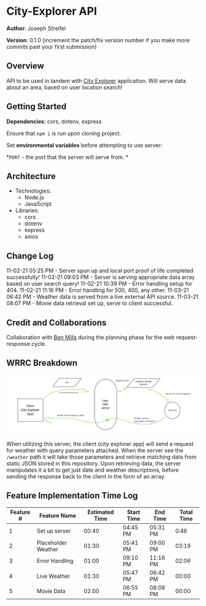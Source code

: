 # City-Explorer API

**Author**: Joseph Streifel

**Version**: 0.1.0 (increment the patch/fix version number if you make more commits past your first submission)

## Overview

API to be used in tandem with [City Explorer](https://city-explorer-js.netlify.app/) application. Will serve data about an area, based on user location search!

## Getting Started

**Dependencies**: cors, dotenv, express

Ensure that `npm i` is run upon cloning project.

Set **environmental variables** before attempting to use server:

  *`PORT` - the port that the server will serve from.
  *

## Architecture

* Technologies:
  * Node.js
  * JavaScript
* Libraries:
  * cors
  * dotenv
  * express
  * axios


## Change Log

11-02-21 05:25 PM - Server spun up and local port proof of life completed successfully!
11-02-21 09:03 PM - Server is serving appropriate data array based on user search query!
11-02-21 10:39 PM - Error handling setup for 404.
11-02-21 11:16 PM - Error handling for 500, 400, any other.
11-03-21 06:42 PM - Weather data is served from a live external API source.
11-03-21 08:07 PM - Movie data retrieval set up, serve to client successful.

## Credit and Collaborations

Collaboration with [Ben Mills](https://github.com/akkanben) during the planning phase for the web request-response cycle.

## WRRC Breakdown

![wrrc sketch](readme-img/11-02-wrrc.png)

When utilizing this server, the client (city explorer app) will send a request for weather with query parameters attached. When the server see the `/weather` path it will take those parameters and retrieve matching data from static JSON stored in this repository. Upon retrieving data, the server manipulates it a bit to get just date and weather descriptions, before sending the response back to the client in the form of an array.

## Feature Implementation Time Log

| Feature # | Feature Name | Estimated Time | Start Time | End Time | Total Time |
|-----------|--------------|----------------|------------|----------|------------|
| 1 | Set up server | 00:40 | 04:45 PM | 05:31 PM | 0:46 |
| 2 | Placeholder Weather | 01:30 | 05:41 PM | 09:00 PM | 03:19 |
| 3 | Error Handling | 01:00 | 09:10 PM | 11:16 PM | 02:06 |
| 4 | Live Weather | 01:30 | 05:47 PM | 06:42 PM | 00:00 |
| 5 | Movie Data | 02:00 | 06:55 PM | 08:08 PM | 00:00 |


